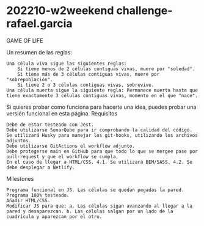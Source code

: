 # 202210-w2weekend challenge-rafael.garcia

GAME OF LIFE

Un resumen de las reglas:

    Una célula viva sigue las siguientes reglas:
        Si tiene menos de 2 células contiguas vivas, muere por "soledad".
        Si tiene más de 3 células contiguas vivas, muere por "sobrepoblación".
        Si tiene 2 o 3 células contiguas vivas, sobrevive.
    Una célula muerta sigue la siguiente regla: Permanece muerta hasta que tiene exactamente 3 células contiguas vivas, momento en el que "nace".

Si quieres probar como funciona para hacerte una idea, puedes probar una versión funcional en esta página.
Requisitos

    Debe de estar testeado con Jest.
    Debe utilizarse SonarQube para ir comprobando la calidad del código.
    Se utilizará Husky para manejar los git-hooks, utilizando los archivos adjuntos.
    Debe utilizarse GitActions el workflow adjunto.
    Debe protegerse main en GitHub para que todo lo que se mergee pase por pull-request y que el workflow se cumpla.
    En el caso de llegar a HTML/CSS. 4.1. Se utilizará BEM/SASS. 4.2. Se debe desplegar a Netlify.

Milestones

    Programa funcional en JS. Las células se quedan pegadas la pared.
    Programa 100% testeado.
    Añadir HTML/CSS.
    Modificar JS para que: a. Las células sigan avanzando al llegar a la pared y desaparezcan. b. Las células salgan por un lado de la cuadrícula y aparezcan por el otro.
